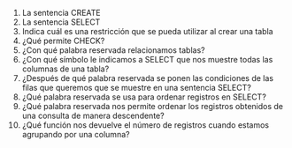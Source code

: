 
1. La sentencia CREATE
2. La sentencia SELECT
3. Indica cuál es una restricción que se pueda utilizar al crear una tabla
4. ¿Qué permite CHECK?
5. ¿Con qué palabra reservada relacionamos tablas?
6. ¿Con qué símbolo le indicamos a SELECT que nos muestre todas las columnas de una tabla?
7. ¿Después de qué palabra reservada se ponen las condiciones de las filas que queremos que se muestre en una sentencia SELECT?
8. ¿Qué palabra reservada se usa para ordenar registros en SELECT?
9. ¿Qué palabra reservada nos permite ordenar los registros obtenidos de una consulta de manera descendente?
10. ¿Qué función nos devuelve el número de registros cuando estamos agrupando por una columna?